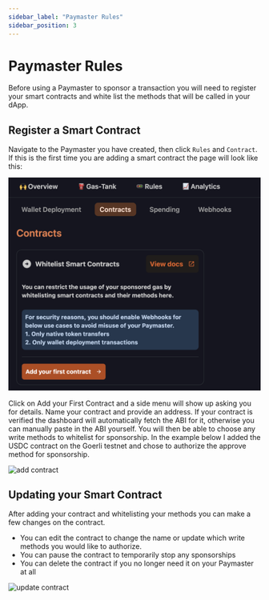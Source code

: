 ```yaml
---
sidebar_label: "Paymaster Rules"
sidebar_position: 3
---
```


# Paymaster Rules

Before using a Paymaster to sponsor a transaction you will need to register your smart contracts and white list the methods that will be called in your dApp.

## Register a Smart Contract

Navigate to the Paymaster you have created, then click `Rules` and `Contract`. If this is the first time you are adding a smart contract the page will look like this:

![new contract](../images/contracts/new_contract.png)

Click on Add your First Contract and a side menu will show up asking you for details. Name your contract and provide an address. If your contract is verified the dashboard will automatically fetch the ABI for it, otherwise you can manually paste in the ABI yourself. You will then be able to choose any write methods to whitelist for sponsorship. In the example below I added the USDC contract on the Goerli testnet and chose to authorize the approve method for sponsorship.

![add contract](../images/contracts/add_contract.png)

## Updating your Smart Contract

After adding your contract and whitelisting your methods you can make a few changes on the contract.

- You can edit the contract to change the name or update which write methods you would like to authorize.
- You can pause the contract to temporarily stop any sponsorships
- You can delete the contract if you no longer need it on your Paymaster at all

![update contract](../images/contracts/changes.png)
